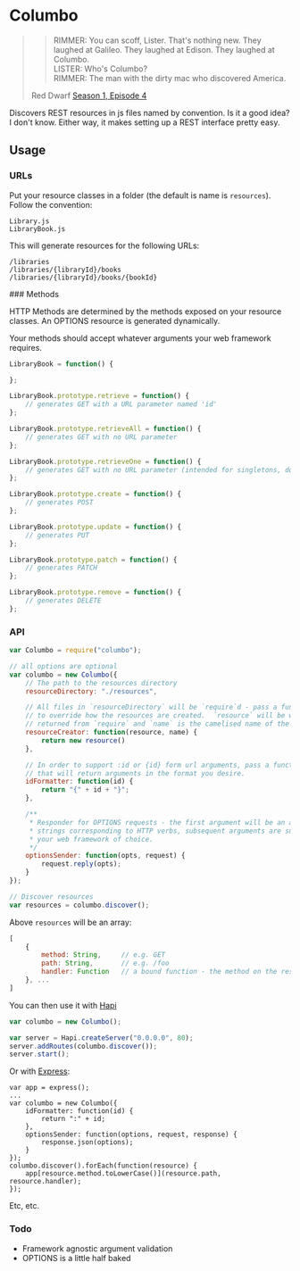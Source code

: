 # Columbo

>> RIMMER: You can scoff, Lister.  That's nothing new.  They laughed at Galileo.  They laughed at Edison.  They laughed at Columbo.  
>> LISTER: Who's Columbo?  
>> RIMMER: The man with the dirty mac who discovered America.  
>
> Red Dwarf [Season 1, Episode 4](http://www.ladyofthecake.com/rdscripts/season1/Waitingf.txt)

Discovers REST resources in js files named by convention.  Is it a good idea?  I don't know.  Either way, it makes setting up a REST interface pretty easy.

## Usage

### URLs

Put your resource classes in a folder (the default is name is `resources`).  Follow the convention:

```
Library.js
LibraryBook.js
```

This will generate resources for the following URLs:

```
/libraries
/libraries/{libraryId}/books
/libraries/{libraryId}/books/{bookId}
```

### Methods

HTTP Methods are determined by the methods exposed on your resource classes.  An OPTIONS resource is generated dynamically.

Your methods should accept whatever arguments your web framework requires.

```javascript
LibraryBook = function() {

};

LibraryBook.prototype.retrieve = function() {
	// generates GET with a URL parameter named 'id'
};

LibraryBook.prototype.retrieveAll = function() {
	// generates GET with no URL parameter
};

LibraryBook.prototype.retrieveOne = function() {
	// generates GET with no URL parameter (intended for singletons, do no use with retrieve and retrieveAll)
};

LibraryBook.prototype.create = function() {
	// generates POST
};

LibraryBook.prototype.update = function() {
	// generates PUT
};

LibraryBook.prototype.patch = function() {
	// generates PATCH
};

LibraryBook.prototype.remove = function() {
	// generates DELETE
};
```

### API

```javascript
var Columbo = require("columbo");

// all options are optional
var columbo = new Columbo({
	// The path to the resources directory
	resourceDirectory: "./resources",

	// All files in `resourceDirectory` will be `require`d - pass a function here
	// to override how the resources are created.  `resource` will be whatever is
	// returned from `require` and `name` is the camelised name of the file
	resourceCreator: function(resource, name) {
		return new resource()
	},

	// In order to support :id or {id} form url arguments, pass a function here
	// that will return arguments in the format you desire.
	idFormatter: function(id) {
		return "{" + id + "}";
	},

	/**
	 * Responder for OPTIONS requests - the first argument will be an array of
	 * strings corresponding to HTTP verbs, subsequent arguments are supplied by
	 * your web framework of choice.
	 */
	optionsSender: function(opts, request) {
		request.reply(opts);
	}
});

// Discover resources
var resources = columbo.discover();
```

Above `resources` will be an array:

```javascript
[
	{
		method: String,		// e.g. GET
		path: String,		// e.g. /foo
		handler: Function	// a bound function - the method on the resource class
	}, ...
]
```

You can then use it with [Hapi](http://spumko.github.io)

```javascript
var columbo = new Columbo();

var server = Hapi.createServer("0.0.0.0", 80);
server.addRoutes(columbo.discover());
server.start();
```

Or with [Express](http://expressjs.com):

```
var app = express();
...
var columbo = new Columbo({
	idFormatter: function(id) {
		return ":" + id;
	},
	optionsSender: function(options, request, response) {
		response.json(options);
	}
});
columbo.discover().forEach(function(resource) {
	app[resource.method.toLowerCase()](resource.path, resource.handler);
});
```

Etc, etc.

### Todo

 - Framework agnostic argument validation
 - OPTIONS is a little half baked
